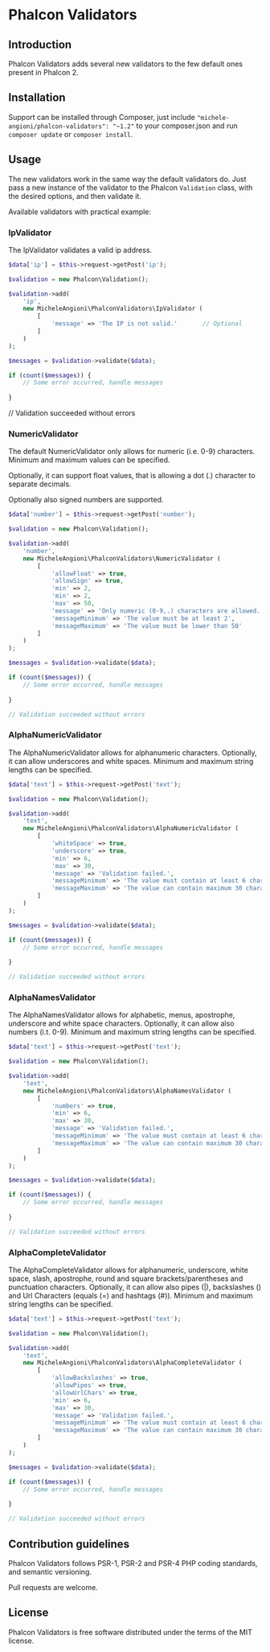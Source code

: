 # Phalcon Validators

## Introduction

Phalcon Validators adds several new validators to the few default ones present in Phalcon 2.
 
## Installation

Support can be installed through Composer, just include `"michele-angioni/phalcon-validators": "~1.2"` to your composer.json and run `composer update` or `composer install`.

## Usage

The new validators work in the same way the default validators do. 
Just pass a new instance of the validator to the Phalcon `Validation` class, with the desired options, and then validate it.
 
Available validators with practical example:

### IpValidator

The IpValidator validates a valid ip address.

```php
$data['ip'] = $this->request->getPost('ip');

$validation = new Phalcon\Validation();

$validation->add(
    'ip',
    new MicheleAngioni\PhalconValidators\IpValidator (
        [
            'message' => 'The IP is not valid.'       // Optional
        ]
    )
);

$messages = $validation->validate($data);

if (count($messages)) {
    // Some error occurred, handle messages
    
}
```

// Validation succeeded without errors

### NumericValidator

The default NumericValidator only allows for numeric (i.e. 0-9) characters.
Minimum and maximum values can be specified.

Optionally, it can support float values, that is allowing a dot (.) character to separate decimals.

Optionally also signed numbers are supported.

```php
$data['number'] = $this->request->getPost('number');

$validation = new Phalcon\Validation();

$validation->add(
    'number',
    new MicheleAngioni\PhalconValidators\NumericValidator (
        [
            'allowFloat' => true,                                           // Optional, default: false
            'allowSign' => true,                                            // Optional, default: false
            'min' => 2,                                                     // Optional
            'min' => 2,                                                     // Optional
            'max' => 50,                                                    // Optional
            'message' => 'Only numeric (0-9,.) characters are allowed.',    // Optional
            'messageMinimum' => 'The value must be at least 2',             // Optional
            'messageMaximum' => 'The value must be lower than 50'           // Optional
        ]
    )
);

$messages = $validation->validate($data);

if (count($messages)) {
    // Some error occurred, handle messages
    
}

// Validation succeeded without errors
```
        
### AlphaNumericValidator

The AlphaNumericValidator allows for alphanumeric characters. Optionally, it can allow underscores and white spaces.
Minimum and maximum string lengths can be specified.

```php
$data['text'] = $this->request->getPost('text');

$validation = new Phalcon\Validation();

$validation->add(
    'text',
    new MicheleAngioni\PhalconValidators\AlphaNumericValidator (
        [
            'whiteSpace' => true,                                                       // Optional, default false
            'underscore' => true,                                                       // Optional, default false
            'min' => 6,                                                                 // Optional
            'max' => 30,                                                                // Optional     
            'message' => 'Validation failed.',                                          // Optional
            'messageMinimum' => 'The value must contain at least 6 characters.',        // Optional
            'messageMaximum' => 'The value can contain maximum 30 characters.'          // Optional
        ]
    )
);

$messages = $validation->validate($data);

if (count($messages)) {
    // Some error occurred, handle messages
    
}

// Validation succeeded without errors
```

### AlphaNamesValidator

The AlphaNamesValidator allows for alphabetic, menus, apostrophe, underscore and white space characters. 
Optionally, it can allow also numbers (i.t. 0-9).
Minimum and maximum string lengths can be specified.

```php
$data['text'] = $this->request->getPost('text');

$validation = new Phalcon\Validation();

$validation->add(
    'text',
    new MicheleAngioni\PhalconValidators\AlphaNamesValidator (
        [
            'numbers' => true,                                                          // Optional, default false
            'min' => 6,                                                                 // Optional
            'max' => 30,                                                                // Optional     
            'message' => 'Validation failed.',                                          // Optional
            'messageMinimum' => 'The value must contain at least 6 characters.',        // Optional
            'messageMaximum' => 'The value can contain maximum 30 characters.'          // Optional
        ]
    )
);

$messages = $validation->validate($data);

if (count($messages)) {
    // Some error occurred, handle messages
    
}

// Validation succeeded without errors
```

### AlphaCompleteValidator

The AlphaCompleteValidator allows for alphanumeric, underscore, white space, slash, apostrophe, round and square brackets/parentheses and punctuation characters.
Optionally, it can allow also pipes (|), backslashes (\) and Url Characters (equals (=) and hashtags (#)).
Minimum and maximum string lengths can be specified.

```php
$data['text'] = $this->request->getPost('text');

$validation = new Phalcon\Validation();

$validation->add(
    'text',
    new MicheleAngioni\PhalconValidators\AlphaCompleteValidator (
        [
            'allowBackslashes' => true,                                                 // Optional
            'allowPipes' => true,                                                       // Optional
            'allowUrlChars' => true,                                                    // Optional
            'min' => 6,                                                                 // Optional
            'max' => 30,                                                                // Optional     
            'message' => 'Validation failed.',                                          // Optional
            'messageMinimum' => 'The value must contain at least 6 characters.',        // Optional
            'messageMaximum' => 'The value can contain maximum 30 characters.'          // Optional
        ]
    )
);

$messages = $validation->validate($data);

if (count($messages)) {
    // Some error occurred, handle messages
    
}

// Validation succeeded without errors
```
        
## Contribution guidelines

Phalcon Validators follows PSR-1, PSR-2 and PSR-4 PHP coding standards, and semantic versioning.

Pull requests are welcome.

## License

Phalcon Validators is free software distributed under the terms of the MIT license.
